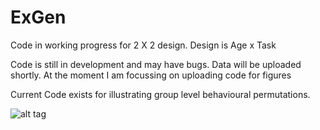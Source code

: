 # ExGen

Code in working progress for 2 X 2 design. Design is Age x Task

Code is still in development and may have bugs. Data will be uploaded shortly. At the moment I am focussing on uploading code for figures

Current Code exists for illustrating group level behavioural permutations. 

![alt tag](https://raw.githubusercontent.com/HLGilman/ExGen/master/README_Figures/Permutation_Younger.jpg)
